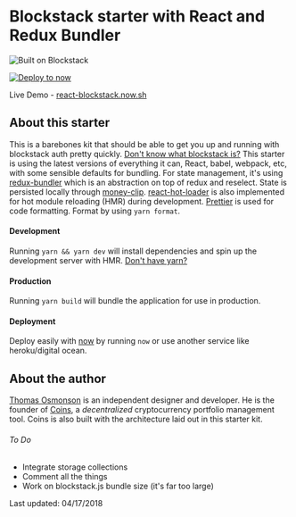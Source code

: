 # Blockstack starter with React and Redux Bundler

![Built on Blockstack](https://img.shields.io/badge/Built%20on-Blockstack-643B6A.svg)

[![Deploy to now](https://deploy.now.sh/static/button.svg)](https://deploy.now.sh/?repo=https://github.com/aulneau/react-blockstack-redux-bundler)

Live Demo - [react-blockstack.now.sh](https://react-blockstack.now.sh/)

## About this starter

This is a barebones kit that should be able to get you up and running with blockstack auth pretty quickly. [Don't know what blockstack is?](https://blockstack.org)
This starter is using the latest versions of everything it can, React, babel, webpack, etc, with some sensible defaults for bundling. For state management, it's using [redux-bundler](https://reduxbundler.com/) which is an abstraction on top of redux and reselect. State is persisted locally through [money-clip](https://github.com/HenrikJoreteg/money-clip).
[react-hot-loader](https://github.com/gaearon/react-hot-loader) is also implemented for hot module reloading (HMR) during development. [Prettier](https://prettier.io/) is used for code formatting. Format by using `yarn format`. 

#### Development

Running `yarn && yarn dev` will install dependencies and spin up the development server with HMR. [Don't have yarn?](https://yarnpkg.com/en/docs/install)

#### Production

Running `yarn build` will bundle the application for use in production.

#### Deployment

Deploy easily with [now](https://now.sh) by running `now` or use another service like heroku/digital ocean.

## About the author

[Thomas Osmonson](https://ineffable.co) is an independent designer and developer. He is the founder of [Coins](https://coinsapp.co), a _decentralized_ cryptocurrency portfolio management tool. Coins is also built with the architecture laid out in this starter kit.

###### To Do

* Integrate storage collections
* Comment all the things
* Work on blockstack.js bundle size (it's far too large)

Last updated: 04/17/2018
